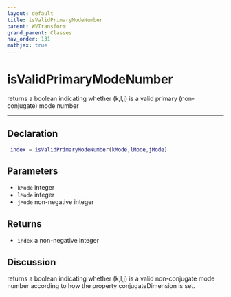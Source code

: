 ```yaml
---
layout: default
title: isValidPrimaryModeNumber
parent: WVTransform
grand_parent: Classes
nav_order: 131
mathjax: true
---
```


#  isValidPrimaryModeNumber

returns a boolean indicating whether (k,l,j) is a valid primary (non-conjugate) mode number


---

## Declaration
```matlab
 index = isValidPrimaryModeNumber(kMode,lMode,jMode)
```
## Parameters
+ `kMode`  integer
+ `lMode`  integer
+ `jMode`  non-negative integer

## Returns
+ `index`  a non-negative integer

## Discussion

  returns a boolean indicating whether (k,l,j) is a valid
  non-conjugate mode number according to how the property
  conjugateDimension is set.
 
            
